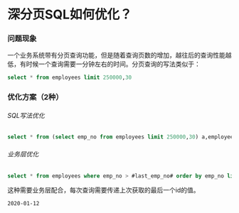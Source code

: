 # 深分页SQL如何优化？

### 问题现象

一个业务系统带有分页查询功能，但是随着查询页数的增加，越往后的查询性能越低，有时候一个查询需要一分钟左右的时间。分页查询的写法类似于：

``````sql
select * from employees limit 250000,30
``````

### 优化方案（2种）

###### SQL写法优化

```sql
select * from (select emp_no from employees limit 250000,30) a,employees b where a.emp_no = b.emp_no
```

###### 业务层优化

```sql
select * from employees where emp_no > #last_emp_no# order by emp_no limit 30
```

这种需要业务层配合，每次查询需要传递上次获取的最后一个id的值。

```2020-01-12```